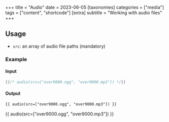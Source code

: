 +++
title = "Audio"
date = 2023-06-05
[taxonomies]
categories = ["media"]
tags = ["content", "shortcode"]
[extra]
subtitle = "Working with audio files"
+++

## Usage

- `src`: an array of audio file paths (mandatory)

### Example
#### Input

```rs
{{/* audio(src=["over9000.ogg", "over9000.mp3"]) */}}
```

#### Output

```html
{{ audio(src=["over9000.ogg", "over9000.mp3"]) }}
```

{{ audio(src=["over9000.ogg", "over9000.mp3"]) }}
